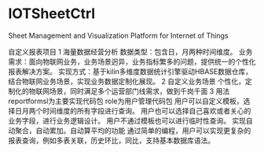 # IOTSheetCtrl
Sheet Management and Visualization Platform for Internet of Things

自定义报表项目
1 海量数据经营分析
数据类型：包含日，月两种时间维度。
业务需求：面向物联网业务，业务场景迥异，业务指标繁多的问题，提供统一的个性化报表解决方案。
实现方式：基于kilin多维度数据统计引擎驱动HBASE数据仓库，结合物联网业务场景，实现业务数据定制化展现。
2 自定义业务场景
个性化，定制化的物联网场景，同时满足多个运营部门线需求，做到千岗千面
3 用法
reportformsl为主要实现代码包
role为用户管理代码包
用户可以自定义模板，选择日月两个时间维度的所有字段进行查询。
用户也可以选择自己喜欢或者关心的业务字段，进行业务逻辑设计。
用户不通过模板也可以进行临时性查询。
实现自动聚合，自动累加。自动算平均的功能
通过简单的编程，用户可以实现更复杂的报表查询，例如多表关联，历史环比，同比，支持基本数据库语法。